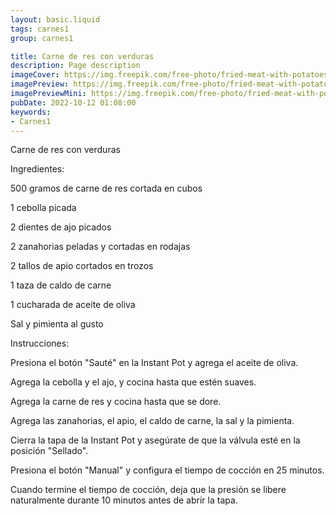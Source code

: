 ```yaml
---
layout: basic.liquid
tags: carnes1
group: carnes1

title: Carne de res con verduras
description: Page description
imageCover: https://img.freepik.com/free-photo/fried-meat-with-potatoes-bell-peppers-greens_141793-1067.jpg?w=360&t=st=1677191300~exp=1677191900~hmac=c17a2e985850e9177645f00160ec91b2a98b2556825748940df1bb1fb81f9b29
imagePreview: https://img.freepik.com/free-photo/fried-meat-with-potatoes-bell-peppers-greens_141793-1067.jpg?w=360&t=st=1677191300~exp=1677191900~hmac=c17a2e985850e9177645f00160ec91b2a98b2556825748940df1bb1fb81f9b29
imagePreviewMini: https://img.freepik.com/free-photo/fried-meat-with-potatoes-bell-peppers-greens_141793-1067.jpg?w=360&t=st=1677191300~exp=1677191900~hmac=c17a2e985850e9177645f00160ec91b2a98b2556825748940df1bb1fb81f9b29
pubDate: 2022-10-12 01:08:00
keywords:
- Carnes1
---
```


Carne de res con verduras

Ingredientes:

500 gramos de carne de res cortada en cubos

1 cebolla picada

2 dientes de ajo picados

2 zanahorias peladas y cortadas en rodajas

2 tallos de apio cortados en trozos

1 taza de caldo de carne

1 cucharada de aceite de oliva

Sal y pimienta al gusto

Instrucciones:

Presiona el botón "Sauté" en la Instant Pot y agrega el aceite de oliva.

Agrega la cebolla y el ajo, y cocina hasta que estén suaves.

Agrega la carne de res y cocina hasta que se dore.

Agrega las zanahorias, el apio, el caldo de carne, la sal y la pimienta.

Cierra la tapa de la Instant Pot y asegúrate de que la válvula esté en la posición "Sellado".

Presiona el botón "Manual" y configura el tiempo de cocción en 25 minutos.

Cuando termine el tiempo de cocción, deja que la presión se libere naturalmente durante 10 minutos antes de abrir la tapa.

